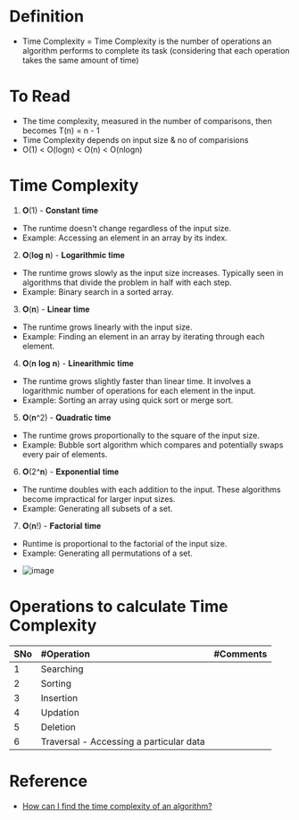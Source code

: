 # Definition
* Time Complexity = Time Complexity is the number of operations an algorithm performs to complete its task (considering that each operation takes the same amount of time)

# To Read
* The time complexity, measured in the number of comparisons, then becomes T(n) = n - 1
* Time Complexity depends on input size & no of comparisions 
* O(1) < O(logn) < O(n) < O(nlogn)

# Time Complexity
1. 𝐎(1) - 𝐂𝐨𝐧𝐬𝐭𝐚𝐧𝐭 𝐭𝐢𝐦𝐞
- The runtime doesn't change regardless of the input size.
- Example: Accessing an element in an array by its index.

2. 𝐎(𝐥𝐨𝐠 𝐧) - 𝐋𝐨𝐠𝐚𝐫𝐢𝐭𝐡𝐦𝐢𝐜 𝐭𝐢𝐦𝐞
- The runtime grows slowly as the input size increases. Typically seen in algorithms that divide the problem in half with each step.
- Example: Binary search in a sorted array.

3. 𝐎(𝐧) - 𝐋𝐢𝐧𝐞𝐚𝐫 𝐭𝐢𝐦𝐞
- The runtime grows linearly with the input size.
- Example: Finding an element in an array by iterating through each element.

4. 𝐎(𝐧 𝐥𝐨𝐠 𝐧) - 𝐋𝐢𝐧𝐞𝐚𝐫𝐢𝐭𝐡𝐦𝐢𝐜 𝐭𝐢𝐦𝐞
- The runtime grows slightly faster than linear time. It involves a logarithmic number of operations for each element in the input.
- Example: Sorting an array using quick sort or merge sort.

5. 𝐎(𝐧^2) - 𝐐𝐮𝐚𝐝𝐫𝐚𝐭𝐢𝐜 𝐭𝐢𝐦𝐞
- The runtime grows proportionally to the square of the input size.
- Example: Bubble sort algorithm which compares and potentially swaps every pair of elements.

6. 𝐎(2^𝐧) - 𝐄𝐱𝐩𝐨𝐧𝐞𝐧𝐭𝐢𝐚𝐥 𝐭𝐢𝐦𝐞
- The runtime doubles with each addition to the input. These algorithms become impractical for larger input sizes.
- Example: Generating all subsets of a set.

7. 𝐎(𝐧!) - 𝐅𝐚𝐜𝐭𝐨𝐫𝐢𝐚𝐥 𝐭𝐢𝐦𝐞
- Runtime is proportional to the factorial of the input size.
- Example: Generating all permutations of a set.
* ![image](https://github.com/user-attachments/assets/d8a022b3-53ba-4042-bfc2-ef071694d122)

# Operations to calculate Time Complexity
|SNo| #Operation | #Comments |
| :---| :--- | :--- | 
|1 | Searching |  |
| 2| Sorting | |
|3 | Insertion | |
|4 | Updation | |
|5 | Deletion | |
|6 | Traversal - Accessing a particular data | |

# Reference
* [How can I find the time complexity of an algorithm?](https://stackoverflow.com/questions/11032015/how-can-i-find-the-time-complexity-of-an-algorithm)
